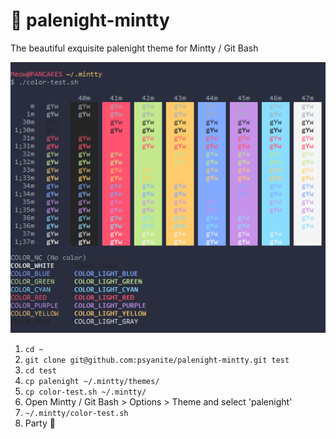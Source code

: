 # 🌃 palenight-mintty

The beautiful exquisite palenight theme for Mintty / Git Bash

![meow](https://github.com/psyanite/palenight-mintty/blob/master/color-test-output.png)

1. `cd ~`
1. `git clone git@github.com:psyanite/palenight-mintty.git test`
1. `cd test`
1. `cp palenight ~/.mintty/themes/`
1. `cp color-test.sh ~/.mintty/`
1. Open Mintty / Git Bash > Options > Theme and select 'palenight'
1. `~/.mintty/color-test.sh`
1. Party 🎉
